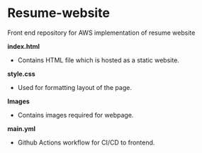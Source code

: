 # Resume-website
Front end repository for AWS implementation of resume website

<b> index.html </b>
* Contains HTML file which is hosted as a static website.

<b> style.css </b>
* Used for formatting layout of the page.

<b> Images </b>
* Contains images required for webpage.

<b> main.yml </b>
* Github Actions workflow for CI/CD to frontend.
